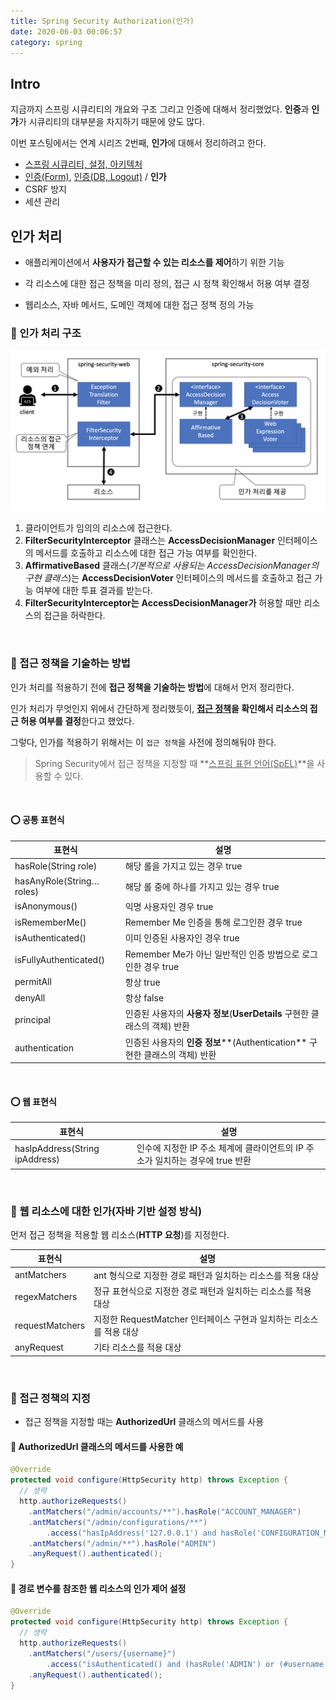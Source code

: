 ```yaml
---
title: Spring Security Authorization(인가)
date: 2020-06-03 00:06:57
category: spring
---
```


## Intro

지금까지 스프링 시큐리티의 개요와 구조 그리고 인증에 대해서 정리했었다. **인증**과 **인가**가 시큐리티의 대부분을 차지하기 때문에 양도 많다.

이번 포스팅에서는 연계 시리즈 2번째, **인가**에 대해서 정리하려고 한다.

- [스프링 시큐리티, 설정, 아키텍처](https://changrea.io/spring/spring-security-start/)
- [인증(Form)](https://changrea.io/spring/spring-security-authentication/), [인증(DB, Logout)](https://changrea.io/spring/spring-security-authentication-db/) / **인가**
- CSRF 방지
- 세션 관리



## 인가 처리

- 애플리케이션에서 **사용자가 접근할 수 있는 리소스를 제어**하기 위한 기능

- 각 리소스에 대한 접근 정책을 미리 정의, 접근 시 정책 확인해서 허용 여부 결정

- 웹리소스, 자바 메서드, 도메인 객체에 대한 접근 정책 정의 가능



### :banana: 인가 처리 구조

<img src="./img/spring-security-authorization.png" />

1. 클라이언트가 임의의 리소스에 접근한다.
2. **FilterSecurityInterceptor** 클래스는 **AccessDecisionManager** 인터페이스의 메서드를 호출하고 리소스에 대한 접근 가능 여부를 확인한다.
3. **AffirmativeBased** 클래스(*기본적으로 사용되는 AccessDecisionManager의 구현 클래스*)는 **AccessDecisionVoter** 인터페이스의 메서드를 호출하고 접근 가능 여부에 대한 투표 결과를 받는다.
4. **FilterSecurityInterceptor는** **AccessDecisionManager가** 허용할 때만 리소스의 접근을 허락한다.



<br />

### :banana: 접근 정책을 기술하는 방법

인가 처리를 적용하기 전에 **접근 정책을 기술하는 방법**에 대해서 먼저 정리한다.

인가 처리가 무엇인지 위에서 간단하게 정리했듯이, **<u>접근 정책</u>을 확인해서 리소스의 접근 허용 여부를 결정**한다고 했었다.

그렇다, 인가를 적용하기 위해서는 이 `접근 정책`을 사전에 정의해둬야 한다.

> Spring Security에서 접근 정책을 지정할 때 **<u>스프링 표현 언어(SpEL)</u>**을 사용할 수 있다.

<br />

#### :o: 공통 표현식

| **표현식**                 | **설명**                                                     |
| -------------------------- | ------------------------------------------------------------ |
| hasRole(String  role)      | 해당 롤을 가지고 있는 경우 true                              |
| hasAnyRole(String…  roles) | 해당 롤 중에 하나를 가지고 있는 경우 true                    |
| isAnonymous()              | 익명 사용자인 경우  true                                     |
| isRememberMe()             | Remember Me 인증을 통해 로그인한 경우 true                   |
| isAuthenticated()          | 이미 인증된 사용자인 경우 true                               |
| isFullyAuthenticated()     | Remember Me가 아닌 일반적인 인증 방법으로 로그인한 경우 true |
| permitAll                  | 항상 true                                                    |
| denyAll                    | 항상  false                                                  |
| principal                  | 인증된 사용자의 **사용자  정보**(**UserDetails**  구현한 클래스의 객체) 반환 |
| authentication             | 인증된  사용자의 **인증  정보****(Authentication**  구현한 클래스의 객체) 반환 |

<br />

#### :o: 웹 표현식

| **표현식**                      | **설명**                                                     |
| ------------------------------- | ------------------------------------------------------------ |
| hasIpAddress(String  ipAddress) | 인수에  지정한 IP 주소  체계에 클라이언트의 IP 주소가 일치하는 경우에 true  반환 |

<br />

### :banana: 웹 리소스에 대한 인가(자바 기반 설정 방식)

먼저 접근 정책을 적용할 웹 리소스(**HTTP 요청**)를 지정한다.

| **표현식**      | **설명**                                                     |
| --------------- | ------------------------------------------------------------ |
| antMatchers     | ant 형식으로 지정한 경로 패턴과 일치하는 리소스를 적용 대상  |
| regexMatchers   | 정규 표현식으로 지정한 경로 패턴과 일치하는 리소스를 적용 대상 |
| requestMatchers | 지정한 RequestMatcher  인터페이스 구현과 일치하는 리소스를 적용 대상 |
| anyRequest      | 기타 리소스를 적용 대상                                      |

<br />

### :banana: 접근 정책의 지정

- 접근 정책을 지정할 때는 **AuthorizedUrl** 클래스의 메서드를 사용



#### :pencil: AuthorizedUrl 클래스의 메서드를 사용한 예

```java
@Override 
protected void configure(HttpSecurity http) throws Exception {   
  // 생략
  http.authorizeRequests()
    .antMatchers("/admin/accounts/**").hasRole("ACCOUNT_MANAGER")
    .antMatchers("/admin/configurations/**")
    	.access("hasIpAddress('127.0.0.1') and hasRole('CONFIGURATION_MANAGER')")
    .antMatchers("/admin/**").hasRole("ADMIN")
    .anyRequest().authenticated();
}
```



#### :wrench: 경로 변수를 참조한 웹 리소스의 인가 제어 설정

```java
@Override
protected void configure(HttpSecurity http) throws Exception {
  // 생략
  http.authorizeRequests()
    .antMatchers("/users/{username}")
    	.access("isAuthenticated() and (hasRole('ADMIN') or (#username == principal.username))")
    .anyRequest().authenticated();
}

```

